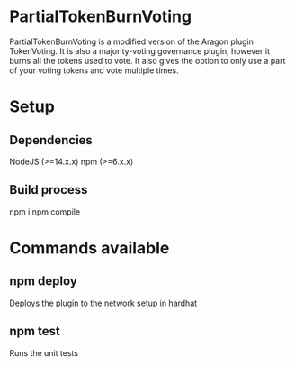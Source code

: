 # PartialTokenBurnVoting
PartialTokenBurnVoting is a modified version of the Aragon plugin TokenVoting. It is also a majority-voting governance plugin, however it burns all the tokens used to vote. It also gives the option to only use a part of your voting tokens and vote multiple times.

# Setup
## Dependencies
NodeJS (>=14.x.x)
npm (>=6.x.x)

## Build process
npm i
npm compile

# Commands available
## npm deploy 
Deploys the plugin to the network setup in hardhat

## npm test
Runs the unit tests
